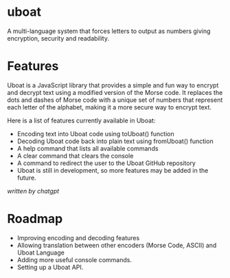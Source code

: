 # uboat
A multi-language system that forces letters to output as numbers giving encryption, security and readability.

# Features
Uboat is a JavaScript library that provides a simple and fun way to encrypt and decrypt text using a modified version of the Morse code. It replaces the dots and dashes of Morse code with a unique set of numbers that represent each letter of the alphabet, making it a more secure way to encrypt text.

Here is a list of features currently available in Uboat:

- Encoding text into Uboat code using toUboat() function
- Decoding Uboat code back into plain text using fromUboat() function
- A help command that lists all available commands
- A clear command that clears the console
- A command to redirect the user to the Uboat GitHub repository
- Uboat is still in development, so more features may be added in the future.

*written by chatgpt*
# Roadmap
- Improving encoding and decoding features
- Allowing translation between other encoders (Morse Code, ASCII) and Uboat Language
- Adding more useful console commands.
- Setting up a Uboat API.
